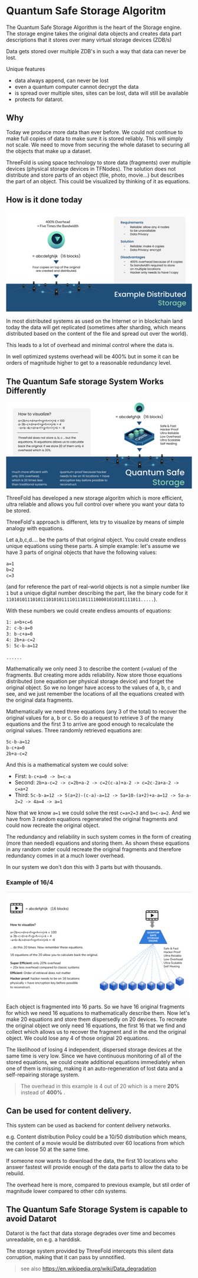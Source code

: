 # Quantum Safe Storage Algoritm

The Quantum Safe Storage Algorithm is the heart of the Storage engine. The storage engine takes the original data objects and creates data part descriptions that it stores over many virtual storage devices (ZDB/s)

Data gets stored over multiple ZDB's in such a way that data can never be lost.

Unique features

- data always append, can never be lost
- even a quantum computer cannot decrypt the data
- is spread over multiple sites, sites can be lost, data will still be available
- protects for datarot.

## Why

Today we produce more data than ever before. We could not continue to make full copies of data to make sure it is stored reliably. This will simply not scale. We need to move from securing the whole dataset to securing all the objects that make up a dataset.

ThreeFold is using space technology to store data (fragments) over multiple devices (physical storage devices in TFNodes). The solution does not distribute and store parts of an object (file, photo, movie...) but describes the part of an object. This could be visualized by thinking of it as equations.


## How is it done today

![alt text](storage_today.png)

In most distributed systems as used on the Internet or in blockchain land today the data will get replicated (sometimes after sharding, which means distributed based on the content of the file and spread out over the world).

This leads to a lot of overhead and minimal control where the data is.

In well optimized systems overhead will be 400% but in some it can be orders of magnitude higher to get to a reasonable redundancy level.

## The Quantum Safe storage System Works Differently

![alt text](qsss_overview.png)

ThreeFold has developed a new storage algoritm which is more efficient, ultra reliable and allows you full control over where you want your data to be stored.

ThreeFold's approach is different, lets try to visualize by means of simple analogy with equations.

Let a,b,c,d.... be the parts of that original object. You could create endless unique equations using these parts. A simple example: let's assume we have 3 parts of original objects that have the following values:

```
a=1
b=2
c=3
```

(and for reference the part of real-world objects is not a simple number like `1` but a unique digital number describing the part, like the binary code for it `110101011101011101010111101110111100001010101111011.....`). 


With these numbers we could create endless amounts of equations:

```
1: a+b+c=6
2: c-b-a=0
3: b-c+a=0
4: 2b+a-c=2
5: 5c-b-a=12

......

```

Mathematically we only need 3 to describe the content (=value) of the fragments. But creating more adds reliability. Now store those equations distributed (one equation per physical storage device) and forget the original object. So we no longer have access to the values of a, b, c and see, and we just remember the locations of all the equations created with the original data fragments. 

Mathematically we need three equations (any 3 of the total) to recover the original values for a, b or c. So do a request to retrieve 3 of the many equations and the first 3 to arrive are good enough to recalculate the original values. Three randomly retrieved equations are:

```
5c-b-a=12
b-c+a=0
2b+a-c=2
```
And this is a mathematical system we could solve:

- First: `b-c+a=0 -> b=c-a`
- Second: `2b+a-c=2 -> c=2b+a-2 -> c=2(c-a)+a-2 -> c=2c-2a+a-2 -> c=a+2`
- Third: `5c-b-a=12 -> 5(a+2)-(c-a)-a=12 -> 5a+10-(a+2)+a-a=12 -> 5a-a-2=2 -> 4a=4 -> a=1`

Now that we know `a=1` we could solve the rest `c=a+2=3` and `b=c-a=2`. And we have from 3 random equations regenerated the original fragments and could now recreate the original object. 

The redundancy and reliability in such system comes in the form of creating (more than needed) equations and storing them. As shown these equations in any random order could recreate the original fragments and therefore redundancy comes in at a much lower overhead.

In our system we don't don this with 3 parts but with thousands.

### Example of 16/4

![](img/quantumsafe_storage_algo.jpg)


Each object is fragmented into 16 parts. So we have 16 original fragments for which we need 16 equations to mathematically describe them. Now let's make 20 equations and store them dispersedly on 20 devices. To recreate the original object we only need 16 equations, the first 16 that we find and collect which allows us to recover the fragment and in the end the original object. We could lose any 4 of those original 20 equations.

The likelihood of losing 4 independent, dispersed storage devices at the same time is very low. Since we have continuous monitoring of all of the stored equations, we could create additional equations immediately when one of them is missing, making it an auto-regeneration of lost data and a self-repairing storage system. 

> The overhead in this example is 4 out of 20 which is a mere **20%** instead of **400%** .

## Can be used for content delivery.

This system can be used as backend for content delivery networks.

e.g. Content distribution Policy could be a 10/50 distribution which means, the content of a movie would be distributed over 60 locations from which we can loose 50 at the same time.

If someone now wants to download the data, the first 10 locations who answer fastest will provide enough of the data parts to allow the data to be rebuild.

The overhead here is more, compared to previous example, but stil order of magnitude lower compared to other cdn systems. 

## The Quantum Safe Storage System is capable to avoid Datarot

Datarot is the fact that data storage degrades over time and becomes unreadable, on e.g. a harddisk.

The storage system provided by ThreeFold intercepts this silent data corruption, making that it can pass by unnotified.

> see also https://en.wikipedia.org/wiki/Data_degradation

